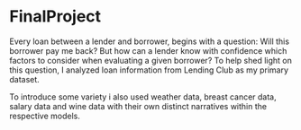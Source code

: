 # FinalProject


Every loan between a lender and borrower, begins with a question: Will this borrower pay me back?
But how can a lender know with confidence which factors to consider when evaluating a given borrower?
To help shed light on this question, I analyzed loan information from Lending Club as my primary dataset.

To introduce some variety i also used weather data, breast cancer data, salary data and wine data with their own distinct narratives within the respective models.
